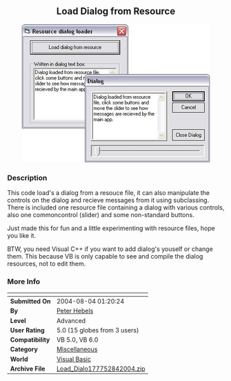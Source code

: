 ﻿<div align="center">

## Load Dialog from Resource

<img src="PIC200484119164126.JPG">
</div>

### Description

This code load's a dialog from a resouce file, it can also manipulate the controls on the dialog and recieve messages from it using subclassing. There is included one resource file containing a dialog with various controls, also one commoncontrol (slider) and some non-standard buttons.

Just made this for fun and a little experimenting with resource files, hope you like it.

BTW, you need Visual C++ if you want to add dialog's youself or change them. This because VB is only capable to see and compile the dialog resources, not to edit them.
 
### More Info
 


<span>             |<span>
---                |---
**Submitted On**   |2004-08-04 01:20:24
**By**             |[Peter Hebels](https://github.com/Planet-Source-Code/PSCIndex/blob/master/ByAuthor/peter-hebels.md)
**Level**          |Advanced
**User Rating**    |5.0 (15 globes from 3 users)
**Compatibility**  |VB 5\.0, VB 6\.0
**Category**       |[Miscellaneous](https://github.com/Planet-Source-Code/PSCIndex/blob/master/ByCategory/miscellaneous__1-1.md)
**World**          |[Visual Basic](https://github.com/Planet-Source-Code/PSCIndex/blob/master/ByWorld/visual-basic.md)
**Archive File**   |[Load\_Dialo177752842004\.zip](https://github.com/Planet-Source-Code/peter-hebels-load-dialog-from-resource__1-55341/archive/master.zip)








